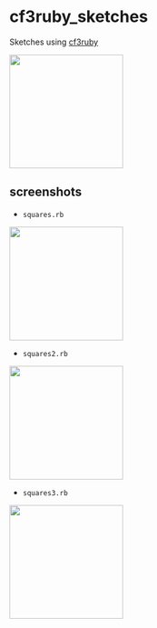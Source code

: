 # cf3ruby_sketches

Sketches using [cf3ruby](https://github.com/funatsufumiya/cf3ruby)

<img src="https://user-images.githubusercontent.com/3406260/34318337-89166ac6-e808-11e7-831d-75dfe830b588.png" width="200"/>

## screenshots

- `squares.rb`

<img src="https://user-images.githubusercontent.com/3406260/34318102-3a5f240a-e802-11e7-8bdb-03f33f63e0c7.png" width="200"/>

- `squares2.rb`

<img src="https://user-images.githubusercontent.com/3406260/34318099-1e8e2668-e802-11e7-89f6-c75ff02730d3.png" width="200"/>

- `squares3.rb`

<img src="https://user-images.githubusercontent.com/3406260/34318337-89166ac6-e808-11e7-831d-75dfe830b588.png" width="200"/>